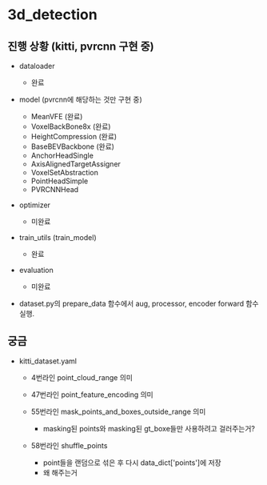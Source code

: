 # 3d_detection

## 진행 상황 (kitti, pvrcnn 구현 중)

- dataloader
  - 완료
- model (pvrcnn에 해당하는 것만 구현 중)
  - MeanVFE (완료)
  - VoxelBackBone8x (완료)
  - HeightCompression (완료)
  - BaseBEVBackbone (완료)
  - AnchorHeadSingle
  - AxisAlignedTargetAssigner
  - VoxelSetAbstraction
  - PointHeadSimple
  - PVRCNNHead
- optimizer
  - 미완료
- train_utils (train_model)
  - 완료

- evaluation
  - 미완료



- dataset.py의 prepare_data 함수에서 aug, processor, encoder forward 함수 실행.









## 궁금

- kitti_dataset.yaml 

  - 4번라인 point_cloud_range 의미
  - 47번라인 point_feature_encoding 의미

  - 55번라인 mask_points_and_boxes_outside_range 의미
    - masking된 points와 masking된 gt_boxe들만 사용하려고 걸러주는거?
  - 58번라인 shuffle_points
    - point들을 랜덤으로 섞은 후 다시 data_dict['points']에 저장
    - 왜 해주는거

